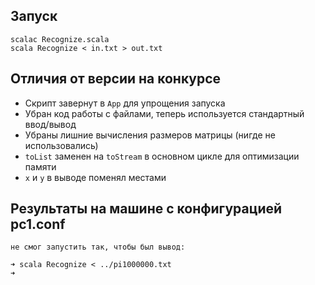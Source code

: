 ﻿## Запуск
    scalac Recognize.scala
    scala Recognize < in.txt > out.txt
    
## Отличия от версии на конкурсе
- Скрипт завернут в `App` для упрощения запуска
- Убран код работы с файлами, теперь используется стандартный ввод/вывод
- Убраны лишние вычисления размеров матрицы (нигде не использовались)
- `toList` заменен на `toStream` в основном цикле для оптимизации памяти
- `x` и `y` в выводе поменял местами


## Результаты на машине с конфигурацией pc1.conf

    не смог запустить так, чтобы был вывод:

    ➜ scala Recognize < ../pi1000000.txt
    ➜ 
